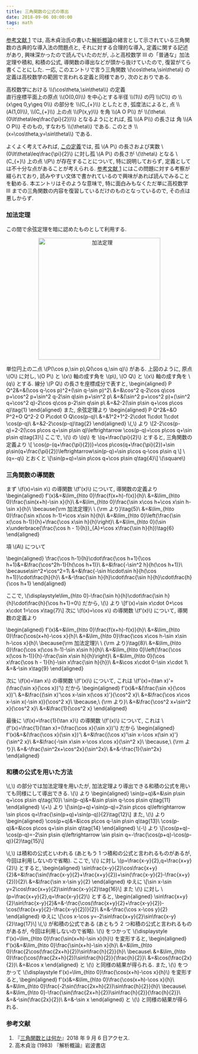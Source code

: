 ```yaml
---
title: 三角関数の公式の導出
date: 2018-09-06 00:00:00
tags: math
---
```


[参考文献 1](#ref1) では, 高木貞治氏の書いた[解析概論](#ref2)の緒言として示されている三角関数の古典的な導入法の問題点と,
それに対する合理的な導入, 定義に関する記述があり, 興味深かったので読んでいたのだが, 
ふと高校数学 Ⅲ  の「普通な」加法定理や積和, 和積の公式, 導関数の導出などが頭から抜けていたので, 復習がてら書くことにした.
一応, このエントリで言う三角関数 \\(\cos\theta,\sin\theta\\) の定義は高校数学の範囲で言われる定義と同様であり, 次のとおりである.

<div class="panel panel-default">
  <div class="panel-heading def">
  <a name="hs_trignometric" class="disabled">高校数学における \\(\cos\theta,\sin\theta\\) の定義</a></div>
  <div class="panel-body">
直行座標平面上の原点 \\(O(0,0)\\) を中心とする半径 \\(1\\) の円 \\(C\\) の \\(x\geq 0,y\geq 0\\) の部分を \\(C_{+}\\) としたとき,
弧度法によると, 点 \\(A(1,0)\\), \\(C_{+}\\) 上の点 \\(P(x,y)\\) を角 \\(A O P\\) が \\(\theta\ (0\lt\theta\leq\frac{\pi}{2})\\) となるようにとれば,
孤 \\(A P\\) の長さは 角 \\(A O P\\) そのもの, すなわち \\(\theta\\) である. このとき \\(x=\cos\theta,y=\sin\theta\\) である.
</div>
</div>

よくよく考えてみれば, [この定義](#hs_trignometric)では,
孤 \\(A P\\) の長さおよび実数 \\(0\lt\theta\leq\frac{\pi}{2}\\) に対し孤 \\(A P\\) の長さが \\(\theta\\) となる \\(C_{+}\\) 上の点 
\\(P\\) が存在することについて, 特に説明しておらず, 定義としては不十分な点があることが考えられる.
[参考文献 1](#ref1) にはこの問題に対する考察が綴られており, 読みやすい文体で書かれているので興味があれば読んでみることを勧める.
本エントリはそのような意味で, 特に面白みもなくただ単に高校数学 Ⅲ までの三角関数の内容を復習しているだけのものとなっているので, その点は悪しからず.

### 加法定理
この間で余弦定理を暗に認めたものとして利用する.

<div style="text-align:center;">
<a title="三村周平 [CC BY-SA 3.0 (https://creativecommons.org/licenses/by-sa/3.0)], via Wikimedia Commons" href="https://commons.wikimedia.org/wiki/File:%E5%8A%A0%E6%B3%95%E5%AE%9A%E7%90%86.png"><img width="330" alt="加法定理" src="https://upload.wikimedia.org/wikipedia/commons/thumb/0/07/%E5%8A%A0%E6%B3%95%E5%AE%9A%E7%90%86.png/512px-%E5%8A%A0%E6%B3%95%E5%AE%9A%E7%90%86.png"></a>
</div>

単位円上の二点 \\(P(\cos p,\sin p),Q(\cos q,\sin q)\\) がある.
上図のように, 原点 \\(O\\) に対し, \\(O P\\) と \\(x\\) 軸の成す角を \\(p\\), 
\\(O Q\\) と \\(x\\) 軸の成す角を \\(q\\) とする. 線分 \\(P Q\\) の長さを座標成分で表すと, 
\begin{aligned}
P Q^2&=&(\cos q-\cos p)^2+(\sin q-\sin p)^2\\
&=&\cos^2 q-2\cos q\cos p+\cos^2 p+\sin^2 q-2\sin q\sin p+\sin^2 p\\
&=&(\sin^2 p+\cos^2 p)+(\sin^2 q+\cos^2 q)-2\cos q\cos p-2\sin q\sin p\\
&=&2-2(\sin p\sin q+\cos p\cos q)\tag{1}
\end{aligned}
また, 余弦定理より
\begin{aligned}
P Q^2&=&O P^2+O Q^2-2 O P\cdot O Q\cos(p-q)\\
&=&1^2+1^2-2\cdot 1\cdot 1\cdot \cos(p-q)\\
&=&2-2\cos(p-q)\tag{2}
\end{aligned}
\\(,\\) より
\\[2-2\cos(p-q)=2-2(\cos p\cos q+\sin p\sin q)\leftrightarrow \cos(p-q)=\cos p\cos q+\sin p\sin q\tag{3}\\]
ここで, \\(\\) の \\(q\\) を \\(q+\frac{\pi}{2}\\) とすると, 三角関数の定義より
\\[
\cos{p-(q+\frac{\pi}{2})}=\cos p\cos(q+\frac{\pi}{2})+\sin p\sin(q+\frac{\pi}{2})\leftrightarrow\sin(p-q)=\sin p\cos q-\cos p\sin q
\\]
\\(q=-q\\) とおくと \\[\sin(p+q)=\sin p\cos q+\cos p\sin q\tag{4}\\]
\\(\square\\)

### 三角関数の導関数

まず \\(f(x)=\sin x\\) の導関数 \\(f'(x)\\) について, 導関数の定義より
\begin{aligned}
f'(x)&=&\lim_{h\to 0}\frac{f(x+h)-f(x)}{h}\\
&=&\lim_{h\to 0}\frac{\sin(x+h)-\sin x}{h}\\
&=&\lim_{h\to 0}\frac{\sin x\cos h+\cos x\sin h-\sin x}{h}\ \because{\rm 加法定理}\ \ {\rm より}\tag{5}\\
&=&\lim_{h\to 0}\frac{\sin x(\cos h-1)+\cos x\sin h}{h}\\
&=&\lim_{h\to 0}\left\{\frac{\sin x(\cos h-1)}{h}+\frac{\cos x\sin h}{h}\right\}\\ 
&=&\lim_{h\to 0}(\sin x\underbrace{\frac{\cos h - 1}{h}}_{A}+\cos x\frac{\sin h}{h})\tag{6}
\end{aligned}

項 \\(A\\) について

\begin{aligned}
\frac{\cos h-1}{h}\cdot\frac{\cos h+1}{\cos h+1}&=&\frac{\cos^2h-1}{h(\cos h+1)}\\
&=&\frac{-\sin^2 h}{h(\cos h+1)}\ \because\sin^2+\cos^2=1\\
&=&\frac{-\sin h\cdot\sin h}{h(\cos h+1)}\cdot\frac{h}{h}\\
&=&-\frac{\sin h}{h}\cdot\frac{\sin h}{h}\cdot\frac{h}{\cos h+1}
\end{aligned}

ここで, \\(\displaystyle\lim_{h\to 0}-\frac{\sin h}{h}\cdot\frac{\sin h}{h}\cdot\frac{h}{\cos h+1}=0\\) だから,
\\(\\) より \\[f'(x)=\sin x\cdot 0+\cos x\cdot 1=\cos x\tag{7}\\]
次に \\(f(x)=\cos x\\) の導関数 \\(f'(x)\\) について, 導関数の定義より

\begin{aligned}
f'(x)&=&\lim_{h\to 0}\frac{f(x+h)-f(x)}{h}\\
&=&\lim_{h\to 0}\frac{\cos(x+h)-\cos x}{h}\\
&=&\lim_{h\to 0}\frac{\cos x\cos h-\sin x\sin h-\cos x}{h}\ \because{\rm 加法定理}\ \ {\rm より}\tag{8}\\
&=&\lim_{h\to 0}\frac{\cos x(\cos h-1)-\sin x\sin h}{h}\\
&=&\lim_{h\to 0}\left\{\frac{\cos x(\cos h-1)}{h}-\frac{\sin x\sin h}{h}\right\}\\ 
&=&\lim_{h\to 0}(\cos x\frac{\cos h - 1}{h}-\sin x\frac{\sin h}{h})\\
&=&\cos x\cdot 0-\sin x\cdot 1\\
&=&-\sin x\tag{9}
\end{aligned}

次に \\(f(x)=\tan x\\) の導関数 \\(f'(x)\\) について,
これは \\(f'(x)=(\tan x)'=(\frac{\sin x}{\cos x})'\\) だから
\begin{aligned}
f'(x)&=&(\frac{\sin x}{\cos x})'\\
&=&\frac{(\sin x)'\cos x-\sin x(\cos x)'}{\cos^2 x}\\
&=&\frac{\cos x\cos x-\sin x(-\sin x)}{\cos^2 x}\ \because,\ {\rm より}\\
&=&\frac{\cos^2 x+\sin^2 x}{\cos^2 x}\\
&=&\frac{1}{\cos^2 x}
\end{aligned}

最後に \\(f(x)=\frac{1}{\tan x}\\) の導関数 \\(f'(x)\\) について,
これは \\(f'(x)=\frac{1}{\tan x}=(\frac{\cos x}{\sin x})'\\) だから
\begin{aligned}
f'(x)&=&(\frac{\cos x}{\sin x})'\\
&=&\frac{(\cos x)'\sin x-\cos x(\sin x)'}{\sin^2 x}\\
&=&\frac{-\sin x\sin x-\cos x\cos x}{\sin^2 x}\ \because,\ {\rm より}\\
&=&-\frac{\sin^2x+\cos^2x}{\sin^2x}\\
&=&-\frac{1}{\sin^2x}
\end{aligned}

### 和積の公式を用いた方法

\\(,\\) の部分では加法定理を用いたが, 加法定理より導出できる和積の公式を用いても同様にして導出できる.
\\(\\) より
\begin{aligned}
\sin(p+q)&=&\sin p\sin q+\cos p\sin q\tag{10}\\
\sin(p-q)&=&\sin p\sin q-\cos p\sin q\tag{11}
\end{aligned}
\\(+\\) より \\[\sin(p+q)+\sin(p-q)=2\sin p\cos q\leftrightarrow \sin p\cos q=\frac{\sin(p+q)+\sin(p-q)}{2}\tag{12}\\]
また, \\(\\) より
\begin{aligned}
\cos(p+q)&=&\cos p\cos q-\sin p\sin q\tag{13}\\
\cos(p-q)&=&\cos p\cos q+\sin p\sin q\tag{14}
\end{aligned}
\\(-\\) より 
\\[\cos(p+q)-\cos(p-q)=-2\sin p\sin q\leftrightarrow \sin p\sin q=-\frac{\cos(p+q)-\cos(p-q)}{2}\tag{15}\\]

\\(,\\) は積和の公式といわれる (あともう 1 つ積和の公式と言われるものがあるが, 今回は利用しないので省略). 
ここで, \\(\\) に対し \\(p=\frac{x-y}{2},q=\frac{x+y}{2}\\) とすると,
\begin{aligned}
\sin\frac{x-y}{2}\cos\frac{x+y}{2}&=&\frac{\sin(\frac{x-y}{2}+\frac{x+y}{2})+\sin(\frac{x-y}{2}-\frac{x+y}{2})}{2}\\
&=&\frac{\sin x-\sin y}{2}
\end{aligned}
ゆえに
\\[\sin x-\sin y=2\cos\frac{x+y}{2}\sin\frac{x-y}{2}\tag{16}\\]
また \\(\\) に対し \\(p=\frac{x+y}{2},q=\frac{x-y}{2}\\) とすると,
\begin{aligned}
\sin\frac{x+y}{2}\sin\frac{x-y}{2}&=&-\frac{\cos(\frac{x+y}{2}+\frac{x-y}{2})-\cos(\frac{x+y}{2}-\frac{x-y}{2})}{2}\\
&=&-\frac{\cos x-\cos y}{2}
\end{aligned}
ゆえに
\\[\cos x-\cos y=-2\sin\frac{x+y}{2}\sin\frac{x-y}{2}\tag{17}\\]
\\(,\\) が和積の公式である (あともう 2 つ和積の公式と言われるものがあるが, 今回は利用しないので省略).
\\(\\) をつかって \\(\displaystyle f'(x)=\lim_{h\to 0}\frac{\sin(x+h)-\sin x}{h}\\) を変形すると,
\begin{aligned}
f'(x)&=&\lim_{h\to 0}\frac{\sin(x+h)-\sin x}{h}\\
&=&\lim_{h\to 0}\frac{2\cos(\frac{2x+h}{2})\sin\frac{h}{2}}{h}\ \because\\
&=&\lim_{h\to 0}\frac{\cos(\frac{2x+h}{2})\sin\frac{h}{2}}{\frac{h}{2}}\\
&=&\cos(\frac{2x}{2})\\
&=&\cos x
\end{aligned}
と \\(\\) と同様の結果が得られる. 
また, \\(\\) をつかって \\(\displaystyle f'(x)=\lim_{h\to 0}\frac{\cos(x+h)-\cos x}{h}\\) を変形すると,
\begin{aligned}
f'(x)&=&\lim_{h\to 0}\frac{\cos(x+h)-\cos x}{h}\\
&=&\lim_{h\to 0}\frac{-2\sin(\frac{2x+h}{2})\sin\frac{h}{2}}{h}\ \because\\
&=&\lim_{h\to 0}-\frac{\sin(\frac{2x+h}{2})\sin\frac{h}{2}}{\frac{h}{2}}\\
&=&-\sin(\frac{2x}{2})\\
&=&-\sin x
\end{aligned}
と \\(\\) と同様の結果が得られる.

### 参考文献

1. 『<a name="ref1" href="http://www.ms.u-tokyo.ac.jp/~t-saito/jd/%E4%B8%89%E8%A7%92%E9%96%A2%E6%95%B0.pdf">三角関数とは何か</a>』2018 年 9 月 6 日アクセス.
2. <a name="ref2" class="disabled">高木貞治 (1983) 『解析概論』岩波書店</a>
